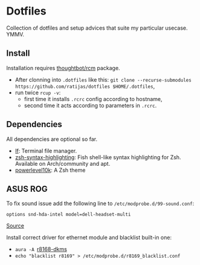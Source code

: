 # Dotfiles

Collection of dotfiles and setup advices that suite my particular usecase. YMMV.

## Install

Installation requires [thoughtbot/rcm](https://github.com/thoughtbot/rcm) package.

 - After clonning into `.dotfiles` like this: `git clone --recurse-submodules https://github.com/ratijas/dotfiles $HOME/.dotfiles`,
 - run twice `rcup -v`:
    * first time it installs `.rcrc` config according to hostname,
    * second time it acts according to parameters in `.rcrc`.

## Dependencies

All dependencies are optional so far.

 - [lf](https://github.com/gokcehan/lf): Terminal file manager.
 - [zsh-syntax-highlighting](https://github.com/zsh-users/zsh-syntax-highlighting): Fish shell-like syntax highlighting for Zsh. Available on Arch/community and apt.
 - [powerlevel10k](https://github.com/romkatv/powerlevel10k): A Zsh theme

## ASUS ROG

To fix sound issue add the following line to `/etc/modprobe.d/99-sound.conf`:

```
options snd-hda-intel model=dell-headset-multi
```

[Source](https://www.reddit.com/r/linuxhardware/comments/5nei16/linux_on_asus_rog_laptops/)

Install correct driver for ethernet module and blacklist built-in one:

- `aura -A `[r8168-dkms](https://aur.archlinux.org/packages/r8168-dkms/)
- `echo "blacklist r8169" > /etc/modprobe.d/r8169_blacklist.conf`
